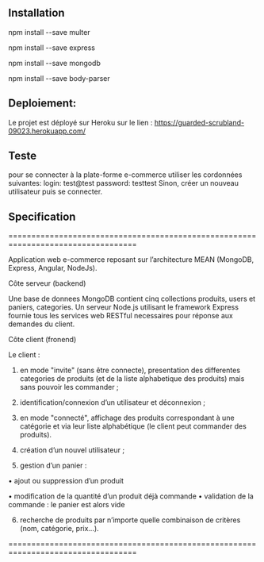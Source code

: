 ## Installation
npm install --save multer

npm install --save express

npm install --save mongodb

npm install --save body-parser

## Deploiement:
Le projet est déployé sur Heroku sur le lien : 
https://guarded-scrubland-09023.herokuapp.com/

## Teste
pour se connecter à la plate-forme e-commerce utiliser les cordonnées suivantes:
    login: test@test
    password: testtest
Sinon, créer un nouveau utilisateur puis se connecter.
## Specification

==================================================================================

Application web e-commerce reposant sur l’architecture MEAN (MongoDB, Express, Angular, NodeJs).



Côte serveur (backend)

Une base de donnees MongoDB contient cinq collections produits, users et paniers, categories. Un serveur Node.js utilisant le framework Express fournie tous les services web RESTful necessaires pour réponse aux demandes du client.

Côte client (fronend)


Le client :

1)	en mode "invite" (sans être connecte), presentation des differentes categories de produits (et de la liste alphabetique des produits) mais sans pouvoir les commander ;

2)	identification/connexion d’un utilisateur et déconnexion ;

3)	en mode "connecté", affichage des produits correspondant à une catégorie et via leur liste alphabétique (le client peut commander des produits).


4)	création d’un nouvel utilisateur ;

5)	gestion d’un panier :

•	ajout ou suppression d’un produit

•	modification de la quantité d’un produit déjà commande
•	validation de la commande : le panier est alors vide

6)	recherche de produits par n’importe quelle combinaison de critères (nom, catégorie, prix...).

==================================================================================
